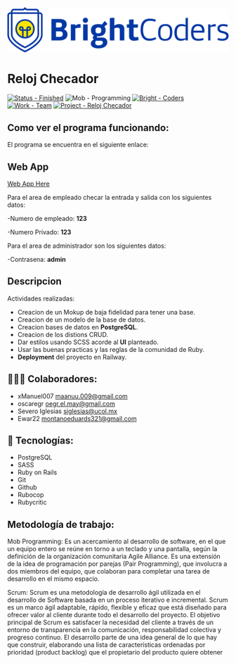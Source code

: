 ![BrightCoders Logo](img/logo.png)

# Reloj Checador

[![Status - Finished](https://img.shields.io/badge/Status-Finished-2ea44f?style=for-the-badge)](https://) ![Mob - Programming](https://img.shields.io/badge/Mob-Programming-blue?style=for-the-badge) [![Bright - Coders](https://img.shields.io/badge/Bright-Coders-blue?style=for-the-badge)](https://) [![Work - Team](https://img.shields.io/badge/Work-Team-important?style=for-the-badge)](https://) [![Project - Reloj Checador](https://img.shields.io/badge/Project-RelojChecador-9cf?style=for-the-badge)](https://)

##  Como ver el programa funcionando:
El programa se encuentra en el siguiente enlace:

## Web App
[Web App Here](https://relojchecadorfive.up.railway.app)

Para el area de empleado checar la entrada y salida con los siguientes datos:
 
 -Numero de empleado: __123__

 -Numero Privado: __123__

Para el area de administrador son los siguientes datos:

 -Contrasena: __admin__


## Descripcion

Actividades realizadas:
- Creacion de un Mokup de baja fidelidad para tener una base.
- Creacion de un modelo de la base de datos.
- Creacion bases de datos en __PostgreSQL__.
- Creacion de los distions CRUD.
- Dar estilos usando SCSS acorde al __UI__ planteado.
- Usar las buenas practicas y las reglas de la comunidad de Ruby.
- __Deployment__ del proyecto en Railway.


## 🧑🏼‍🏭 Colaboradores:

- xManuel007 <maanuu.009@gmail.com>
- oscaregr <oegr.el.may@gmail.com>
- Severo Iglesias <siglesias@ucol.mx>
- Ewar22 <montanoeduards321@gmail.com>

## :iphone: Tecnologías:
- PostgreSQL
- SASS
- Ruby on Rails
- Git
- Github
- Rubocop
- Rubycritic

##  Metodología de trabajo:
Mob Programming:
Es un acercamiento al desarrollo de software, en el que un equipo entero se reúne en torno a un teclado y una pantalla, según la definición de la organización comunitaria Agile Alliance. Es una extensión de la idea de programación por parejas (Pair Programming), que involucra a dos miembros del equipo, que colaboran para completar una tarea de desarrollo en el mismo espacio.

Scrum:
Scrum es una metodología de desarrollo ágil utilizada en el desarrollo de Software basada en un proceso iterativo e incremental.  Scrum es un marco ágil adaptable, rápido, flexible y eficaz que está diseñado para ofrecer valor al cliente durante todo el desarrollo del proyecto. El objetivo principal de Scrum es satisfacer la necesidad del cliente a través de un entorno de transparencia en la comunicación, responsabilidad colectiva y progreso continuo. El desarrollo parte de una idea general de lo que hay que construir, elaborando una lista de características ordenadas por prioridad (product backlog) que el propietario del producto quiere obtener

